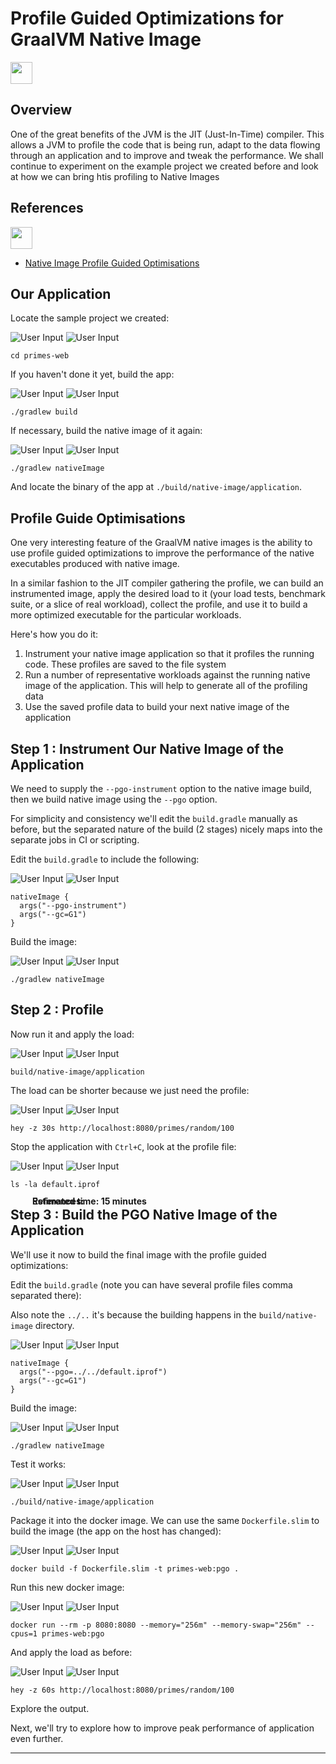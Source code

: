 # Profile Guided Optimizations for GraalVM Native Image

<img src="../images/noun_Stopwatch_14262.png"
     style="display: inline; height: 2.5em;">
<strong style="margin: 0;
  position: absolute;
  top: 50%;
  -ms-transform: translateY(-60%);
  transform: translateY(-60%);">
  Estimated time: 15 minutes
</strong>

## Overview

One of the great benefits of the JVM is the JIT (Just-In-Time) compiler. This allows a JVM to profile the code that is
being run, adapt to the data flowing through an application and to improve and tweak the performance. 
We shall continue to experiment on the example project we created before and look at how we can bring htis profiling 
to Native Images

## References
<img src="../images/noun_Book_3652476_100.png"
     style="display: inline; height: 2.5em;">
<strong style="margin: 0;
  position: absolute;
  top: 50%;
  -ms-transform: translateY(-60%);
  transform: translateY(-60%);">
References:
</strong>


- [Native Image Profile Guided Optimisations](https://www.graalvm.org/reference-manual/native-image/PGO/)

## Our Application
Locate the sample project we created:

![User Input](../images/noun_Computer_3477192_100.png)
![User Input](../images/noun_SH_File_272740_100.png)
```SH
cd primes-web
```

If you haven't done it yet, build the app:

![User Input](../images/noun_Computer_3477192_100.png)
![User Input](../images/noun_SH_File_272740_100.png)
```SH
./gradlew build
```

If necessary, build the native image of it again:

![User Input](../images/noun_Computer_3477192_100.png)
![User Input](../images/noun_SH_File_272740_100.png)
```SH
./gradlew nativeImage
```

And locate the binary of the app at `./build/native-image/application`.

## Profile Guide Optimisations 

One very interesting feature of the GraalVM native images is the ability to use profile guided optimizations to improve 
the performance of the native executables produced with native image.

In a similar fashion to the JIT compiler gathering the profile, we can build an instrumented image, apply the desired 
load to it (your load tests, benchmark suite, or a slice of real workload), collect the profile, and use it to build a 
more optimized executable for the particular workloads.

Here's how you do it:

1. Instrument your native image application so that it profiles the running code. These profiles are saved to the file system
2. Run a number of representative workloads against the running native image of the application. This will help to generate all of the profiling data
3. Use the saved profile data to build your next native image of the application

## Step 1 : Instrument Our Native Image of the Application

We need to supply the `--pgo-instrument` option to the native image build, then we build native image using the `--pgo` option.

For simplicity and consistency we'll edit the `build.gradle` manually as before, but the separated nature of the build (2 stages) nicely maps into the separate jobs in CI or scripting.

Edit the `build.gradle` to include the following:

![User Input](../images/noun_Computer_3477192_100.png)
![User Input](../images/noun_SH_File_272740_100.png)
```SH
nativeImage {
  args("--pgo-instrument")
  args("--gc=G1")
}
```

Build the image:

![User Input](../images/noun_Computer_3477192_100.png)
![User Input](../images/noun_SH_File_272740_100.png)
```SH
./gradlew nativeImage
```
## Step 2 : Profile

Now run it and apply the load:

![User Input](../images/noun_Computer_3477192_100.png)
![User Input](../images/noun_SH_File_272740_100.png)
```SH
build/native-image/application
```

The load can be shorter because we just need the profile:

![User Input](../images/noun_Computer_3477192_100.png)
![User Input](../images/noun_SH_File_272740_100.png)
```SH
hey -z 30s http://localhost:8080/primes/random/100
```

Stop the application with `Ctrl+C`, look at the profile file:

![User Input](../images/noun_Computer_3477192_100.png)
![User Input](../images/noun_SH_File_272740_100.png)
```SH
ls -la default.iprof
```

## Step 3 : Build the PGO Native Image of the Application

We'll use it now to build the final image with the profile guided optimizations:

Edit the `build.gradle` (note you can have several profile files comma separated there):

Also note the `../..` it's because the building happens in the `build/native-image` directory.

![User Input](../images/noun_Computer_3477192_100.png)
![User Input](../images/noun_SH_File_272740_100.png)
```SH
nativeImage {
  args("--pgo=../../default.iprof")
  args("--gc=G1")
}
```

Build the image:

![User Input](../images/noun_Computer_3477192_100.png)
![User Input](../images/noun_SH_File_272740_100.png)
```SH
./gradlew nativeImage
```

Test it works:

![User Input](../images/noun_Computer_3477192_100.png)
![User Input](../images/noun_SH_File_272740_100.png)
```SH
./build/native-image/application
```

Package it into the docker image. We can use the same `Dockerfile.slim` to build the image (the app on the host has 
changed):

![User Input](../images/noun_Computer_3477192_100.png)
![User Input](../images/noun_SH_File_272740_100.png)
```SH
docker build -f Dockerfile.slim -t primes-web:pgo .
```

Run this new docker image:

![User Input](../images/noun_Computer_3477192_100.png)
![User Input](../images/noun_SH_File_272740_100.png)
```SH
docker run --rm -p 8080:8080 --memory="256m" --memory-swap="256m" --cpus=1 primes-web:pgo
```

And apply the load as before:  

![User Input](../images/noun_Computer_3477192_100.png)
![User Input](../images/noun_SH_File_272740_100.png)
```SH
hey -z 60s http://localhost:8080/primes/random/100
```

Explore the output.

Next, we'll try to explore how to improve peak performance of application even further.

---
